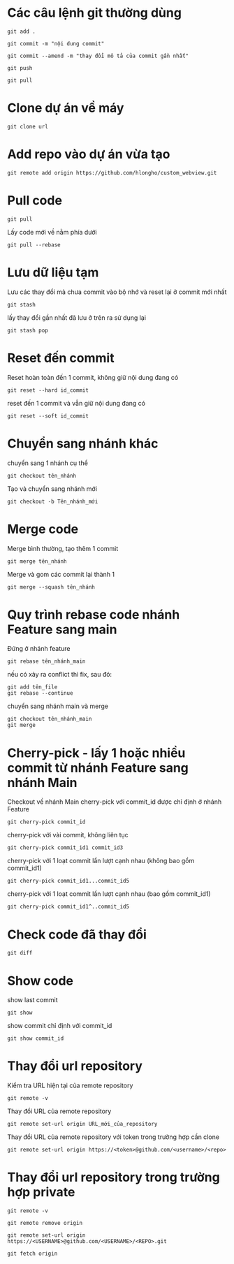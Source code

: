 # Các câu lệnh git thường dùng
```
git add .
```
```
git commit -m "nội dung commit"
```
```
git commit --amend -m "thay đổi mô tả của commit gần nhất"
```
```
git push
```
```
git pull
```
# Clone dự án về máy
```
git clone url
```

# Add repo vào dự án vừa tạo
```
git remote add origin https://github.com/hlongho/custom_webview.git
```
# Pull code
```
git pull
```
Lấy code mới về nằm phía dưới
```
git pull --rebase
```
# Lưu dữ liệu tạm 
Lưu các thay đổi mà chưa commit vào bộ nhớ và reset lại ở commit mới nhất
```
git stash
```
lấy thay đổi gần nhất đã lưu ở trên ra sử dụng lại
```
git stash pop
```
# Reset đến commit
Reset hoàn toàn đến 1 commit, không giữ nội dung đang có
```
git reset --hard id_commit
```
reset đến 1 commit và vẫn giữ nội dung đang có
```
git reset --soft id_commit
```
# Chuyển sang nhánh khác
chuyển sang 1 nhánh cụ thể
```
git checkout tên_nhánh
```
Tạo và chuyển sang nhánh mới
```
git checkout -b Tên_nhánh_mới
```
# Merge code
Merge bình thường, tạo thêm 1 commit
```
git merge tên_nhánh
```
Merge và gom các commit lại thành 1
```
git merge --squash tên_nhánh
```
# Quy trình rebase code nhánh Feature sang main
Đứng ở nhánh feature
```
git rebase tên_nhánh_main
```
nếu có xảy ra conflict thì fix, sau đó:
```
git add tên_file
git rebase --continue
```
chuyển sang nhánh main và merge
```
git checkout tên_nhánh_main
git merge
```
# Cherry-pick - lấy 1 hoặc nhiều commit từ nhánh Feature sang nhánh Main
Checkout về nhánh Main
cherry-pick với commit_id được chỉ định ở nhánh Feature
```
git cherry-pick commit_id
```
cherry-pick với vài commit, không liên tục
```
git cherry-pick commit_id1 commit_id3
```
cherry-pick với 1 loạt commit lần lượt cạnh nhau (không bao gồm commit_id1)
```
git cherry-pick commit_id1...commit_id5
```
cherry-pick với 1 loạt commit lần lượt cạnh nhau (bao gồm commit_id1)
```
git cherry-pick commit_id1^..commit_id5
```
# Check code đã thay đổi
```
git diff
```
# Show code 
show last commit
```
git show
```
show commit chỉ định với commit_id
```
git show commit_id
```

# Thay đổi url repository
Kiểm tra URL hiện tại của remote repository
```
git remote -v
```
Thay đổi URL của remote repository
```
git remote set-url origin URL_mới_của_repository
```
Thay đổi URL của remote repository với token trong trường hợp cần clone
```
git remote set-url origin https://<token>@github.com/<username>/<repo>
```

# Thay đổi url repository trong trường hợp private
```
git remote -v
```
```
git remote remove origin
```
```
git remote set-url origin https://<USERNAME>@github.com/<USERNAME>/<REPO>.git
```
```
git fetch origin
```
